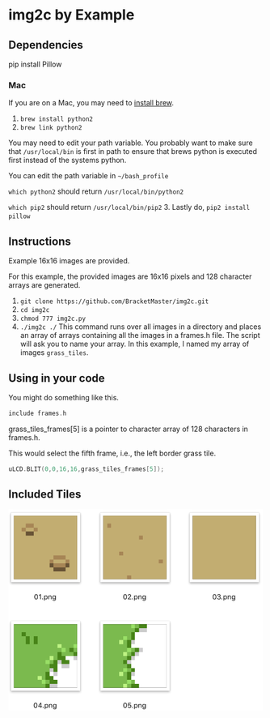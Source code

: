 # img2c by Example
## Dependencies
pip install Pillow

### Mac
If you are on a Mac, you may need to [install brew](https://brew.sh).
1. ```brew install python2```
2. ```brew link python2```

You may need to edit your path variable. You probably want to make sure that ```/usr/local/bin``` is first in path to ensure that brews python is executed first instead of the systems python.

You can edit the path variable in ```~/bash_profile```

```which python2``` should return ```/usr/local/bin/python2```

```which pip2``` should return ```/usr/local/bin/pip2```
3. Lastly do, ```pip2 install pillow```

## Instructions
Example 16x16 images are provided.

For this example, the provided images are 16x16 pixels and 128 character arrays are generated.

1. ```git clone https://github.com/BracketMaster/img2c.git```
2. ```cd img2c```
3. ```chmod 777 img2c.py```
4. ```./img2c ./``` This command runs over all images in a directory and places an array of arrays containing all the images in a frames.h file. The script will ask you to name your array. In this example, I named my array of images ```grass_tiles```.

## Using in your code
You might do something like this.
```c
include frames.h
```

grass_tiles_frames[5] is a pointer to character array of 128 characters in frames.h.

This would select the fifth frame, i.e., the left border grass tile.
```c
uLCD.BLIT(0,0,16,16,grass_tiles_frames[5]); 
```

## Included Tiles
![Tiles of Interest](./docs/preview.png)
